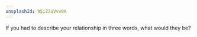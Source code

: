 ```yaml
---
unsplashId: 95iZ2UVvv0A
---
```


If you had to describe your relationship in three words, what would they be?

